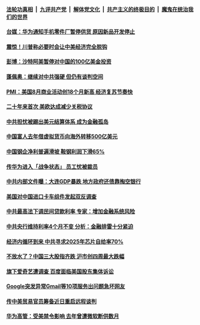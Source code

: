 

####  [法轮功真相](../../../../basic/blob/master/README.md?t=08240602) &nbsp;|&nbsp; [九评共产党](../../../../9ping.md/blob/master/README.md?t=08240602) &nbsp;|&nbsp; [解体党文化](../../../../jtdwh.md/blob/master/README.md?t=08240602)  &nbsp;|&nbsp; [共产主义的终极目的](../../../../gczydzjmd.md/blob/master/README.md?t=08240602) &nbsp;|&nbsp; [魔鬼在统治我们的世界](../../../../mgztzwmdsj.md/blob/master/README.md?t=08240602) 

#### [台媒：华为通知手机零件厂暂停供货 原因新品开发停止](../pages/soh7/414268.md?t=08240602) 
#### [震惊！川普称必要时会让中美经济完全脱钩](../pages/soh7/414265.md?t=08240602) 
#### [彭博：沙特阿美暂停对中国的100亿美金投资](../pages/soh7/414052.md?t=08240602) 
#### [蓬佩奥：继续对中共强硬 但仍有谈判空间](../pages/soh7/414004.md?t=08240602) 
#### [PMI：美国8月商业活动创18个月新高 经济复苏节奏快](../pages/soh7/413932.md?t=08240602) 
#### [二十年来首次 美欧达成减少关税协议](../pages/soh7/413923.md?t=08240602) 
#### [中共担忧被踢出美元结算体系 成为金融孤岛](../pages/soh7/413893.md?t=08240602) 
#### [中国富人去年借虚拟货币向海外转移500亿美元](../pages/soh7/413884.md?t=08240602) 
#### [中国钢企净利普遍滑坡 鞍钢利润下滑65%](../pages/soh7/413890.md?t=08240602) 
#### [传华为进入「战争状态」 员工忧被裁员](../pages/soh7/413734.md?t=08240602) 
#### [中共内部文件曝：大连GDP暴跌 地方政府还债靠掏空银行](../pages/soh7/413680.md?t=08240602) 
#### [美国对中国进口卡车组件发起双反调查](../pages/soh7/413728.md?t=08240602) 
#### [中共最高法下调民间贷款利率 专家：增加金融系统风险](../pages/soh7/413512.md?t=08240602) 
#### [中共央行维持利率4个月不变 分析：金融排雷十分紧迫](../pages/soh7/413536.md?t=08240602) 
#### [经济内循环到来 中共寻求2025年芯片自给率70% ](../pages/soh7/413545.md?t=08240602) 
#### [不放水了？中国三大股指齐跌 沪市创四周最大跌幅](../pages/soh7/413551.md?t=08240602) 
#### [旗下爱奇艺遭调查 百度面临美国股东集体诉讼](../pages/soh7/413473.md?t=08240602) 
#### [Google突发异常Gmail等10项服务出问题急坏网友](../pages/soh7/413383.md?t=08240602) 
#### [传中美贸易官员筹备近日重启远程谈判](../pages/soh7/413332.md?t=08240602) 
#### [华为高管：受美禁令影响 去年曾遭微软断供数月](../pages/soh7/413320.md?t=08240602) 
